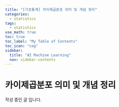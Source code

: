 ```yaml
---
title: "[기초통계] 카이제곱분포 의미 및 개념 정리" 
categories:
  - statistics
tags:
  - statistics
use_math: true
toc: true
toc_label: "My Table of Contents"
toc_icon: "cog"
sidebar:
  title: "AI Machine Learning"
  nav: sidebar-contents
---
```


# 카이제곱분포 의미 및 개념 정리

작성 중인 글 입니다. 
